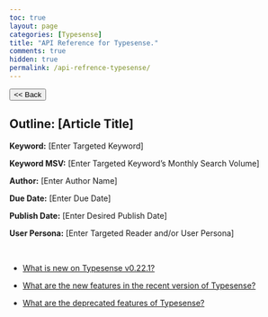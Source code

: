 ```yaml
---
toc: true
layout: page
categories: [Typesense]
title: "API Reference for Typesense."
comments: true
hidden: true
permalink: /api-refrence-typesense/
---
```


<button class="back-button" onclick="window.history.back()"><< Back</button>

## Outline: [Article Title]

**Keyword:** [Enter Targeted Keyword]

**Keyword MSV:** [Enter Targeted Keyword’s Monthly Search Volume]

**Author:** [Enter Author Name]

**Due Date:** [Enter Due Date]

**Publish Date:** [Enter Desired Publish Date]

**User Persona:** [Enter Targeted Reader and/or User Persona]

<br>

<ul>
<li><p><a href="https://aviyelverse.github.io/Aviyel-Blogs-Review/new-typesense-version/">What is new on Typesense v0.22.1?</a><p>
<li><p><a href="https://aviyelverse.github.io/Aviyel-Blogs-Review/new-typesense-version-features/">What are the new features in the recent version of Typesense?</a><p>
<li><p><a href="https://aviyelverse.github.io/Aviyel-Blogs-Review/deprecated-feature-typesense/">What are the deprecated features of Typesense?</a><p>
